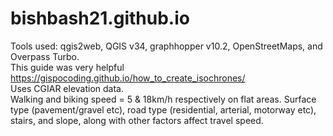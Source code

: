 # bishbash21.github.io
Tools used: qgis2web, QGIS v34, graphhopper v10.2, OpenStreetMaps, and Overpass Turbo.<br>
This guide was very helpful https://gispocoding.github.io/how_to_create_isochrones/<br>
Uses CGIAR elevation data. <br>
Walking and biking speed = 5 & 18km/h respectively on flat areas. Surface type (pavement/gravel etc), road type (residential, arterial, motorway etc), stairs, and slope, along with other factors affect travel speed. <br>
